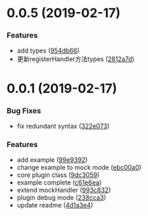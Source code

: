 # 0.0.5 (2019-02-17)


### Features

* add types ([954db66](https://github.com/Kntt/vue-js-bridge/commit/954db66))
* 更新registerHandler方法types ([2812a7d](https://github.com/Kntt/vue-js-bridge/commit/2812a7d))

# 0.0.1 (2019-02-17)


### Bug Fixes

* fix redundant syntax ([322e073](https://github.com/Kntt/vue-js-bridge/commit/322e073))


### Features

* add example ([99e9392](https://github.com/Kntt/vue-js-bridge/commit/99e9392))
* change example to mock mode ([ebc00a0](https://github.com/Kntt/vue-js-bridge/commit/ebc00a0))
* core plugin class ([9dc3059](https://github.com/Kntt/vue-js-bridge/commit/9dc3059))
* example complete ([c61e6ea](https://github.com/Kntt/vue-js-bridge/commit/c61e6ea))
* extend mockHandler ([993c832](https://github.com/Kntt/vue-js-bridge/commit/993c832))
* plugin debug mode ([238cca3](https://github.com/Kntt/vue-js-bridge/commit/238cca3))
* update readme ([4d1a3e4](https://github.com/Kntt/vue-js-bridge/commit/4d1a3e4))



